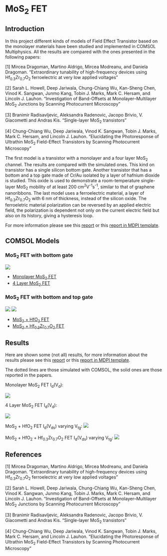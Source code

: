 # MoS<sub>2</sub> FET

## Introduction

In this project different kinds of models of Field Effect Transistor based on the monolayer materials have been studied and implemented in COMSOL Multiphysics. All the results are compared with the ones presented in the following papers:

[1] Mircea Dragoman, Martino Aldrigo, Mircea Modreanu, and Daniela Dragoman. “Extraordinary tunability of high-frequency devices using Hf<sub>0.3</sub>Zr<sub>0.7</sub>O<sub>2</sub> ferroelectric at very low applied voltages”

[2] Sarah L. Howell, Deep Jariwala, Chung-Chiang Wu, Kan-Sheng Chen, Vinod K. Sangwan, Junmo Kang, Tobin J. Marks, Mark C. Hersam, and Lincoln J. Lauhon. “Investigation of Band-Offsets at Monolayer–Multilayer MoS<sub>2</sub> Junctions by Scanning Photocurrent Microscopy”

[3] Branimir Radisavljevic, Aleksandra Radenovic, Jacopo Brivio, V. Giacometti and Andras Kis. “Single-layer MoS<sub>2</sub> transistors”

[4] Chung-Chiang Wu, Deep Jariwala, Vinod K. Sangwan, Tobin J. Marks, Mark C. Hersam, and Lincoln J. Lauhon. “Elucidating the Photoresponse of Ultrathin MoS<sub>2</sub> Field-Effect Transistors by Scanning Photocurrent Microscopy”

The first model is a transistor with a monolayer and a four layer MoS<sub>2</sub> channel. The results are compared with the simulated ones. This kind on transistor has a single silicon bottom gate. Another transistor that has a bottom and a top gate made of Cr/Au isolated by a layer of hafnium dioxide is studied. This oxide is used to demonstrate a room-temperature single-layer MoS<sub>2</sub> mobility of at least 200 cm<sup>2</sup>V<sup>-1</sup>s<sup>-1</sup>, similar to that of graphene nanoribbons. The last model uses a ferroelectric material, a layer of Hf<sub>0.3</sub>Zr<sub>0.7</sub>O<sub>2</sub> with 6 nm of thickness, instead of the silicon oxide. The ferroeletric material polarization can be reversed by an applied electric field, the polarization is dependent not only on the current electric field but also on its history, giving a hysteresis loop.

For more information please see this [report](https://github.com/MatteoOrlandini/MoS2-FET/blob/master/Report.pdf) or this [report in MDPI template](https://github.com/MatteoOrlandini/MoS2-FET/blob/master/Report%20MDPI%20template.pdf).

## COMSOL Models
### MoS<sub>2</sub> FET with bottom gate 
![](https://github.com/MatteoOrlandini/MoS2-FET/blob/master/monolayer_model.png)
* [Monolayer MoS<sub>2</sub> FET](https://github.com/MatteoOrlandini/MoS2-FET/blob/master/monolayer_mos2_only_semi.mph)
* [4 Layer MoS<sub>2</sub> FET](https://github.com/MatteoOrlandini/MoS2-FET/blob/master/4L%20MoS2%20FET_only_semi.mph)

### MoS<sub>2</sub> FET with bottom and top gate
![](https://github.com/MatteoOrlandini/MoS2-FET/blob/master/HfO2_fabrication.png)
![](https://github.com/MatteoOrlandini/MoS2-FET/blob/master/HfO2_model.png)
* [MoS<sub>2</sub> + HfO<sub>2</sub> FET](https://github.com/MatteoOrlandini/MoS2-FET/blob/master/MoS2_HfO2_transistor_only_semi.mph) 
* [MoS<sub>2</sub> + Hf<sub>0.3</sub>Zr<sub>0.7</sub>O<sub>2</sub> FET](https://github.com/MatteoOrlandini/MoS2-FET/blob/master/Zirconio.mph) 

## Results
Here are shown some (not all) results, for more information about the results please see this [report](https://github.com/MatteoOrlandini/MoS2-FET/blob/master/Report.pdf) or this [report in MDPI template](https://github.com/MatteoOrlandini/MoS2-FET/blob/master/Report%20MDPI%20template.pdf).

The dotted lines are those simulated with COMSOL, the solid ones are those reported in the papers.

Monolayer MoS<sub>2</sub> FET I<sub>d</sub>(V<sub>d</sub>):

![](https://github.com/MatteoOrlandini/MoS2-FET/blob/master/Grafici/MATLAB/MoS2_monolayer/monolayer_Id(Vd).png)

4 Layer MoS<sub>2</sub> FET I<sub>d</sub>(V<sub>d</sub>):

![](https://github.com/MatteoOrlandini/MoS2-FET/blob/master/Grafici/MATLAB/MoS2_4Layer/4layer_Id(Vd).png)

MoS<sub>2</sub> + HfO<sub>2</sub> FET I<sub>d</sub>(V<sub>ds</sub>) varying V<sub>tg</sub>:
![](https://github.com/MatteoOrlandini/MoS2-FET/blob/master/Grafici/MATLAB/MoS2_HfO2/Id(Vds)_HfO2_MoS2_varying_Vtg.png)

MoS<sub>2</sub> + HfO<sub>2</sub> + Hf<sub>0.3</sub>Zr<sub>0.7</sub>O<sub>2</sub> FET I<sub>d</sub>(V<sub>ds</sub>) varying V<sub>tg</sub>:
![](https://github.com/MatteoOrlandini/MoS2-FET/blob/master/Grafici/MATLAB/HfZrO2/HfZrO2_Id(Vds)_varying_Vtg.png)


## References
[1] Mircea Dragoman, Martino Aldrigo, Mircea Modreanu, and Daniela Dragoman. “Extraordinary tunability of high-frequency devices using Hf<sub>0.3</sub>Zr<sub>0.7</sub>O<sub>2</sub> ferroelectric at very low applied voltages”

[2] Sarah L. Howell, Deep Jariwala, Chung-Chiang Wu, Kan-Sheng Chen, Vinod K. Sangwan, Junmo Kang, Tobin J. Marks, Mark C. Hersam, and Lincoln J. Lauhon. “Investigation of Band-Offsets at Monolayer–Multilayer MoS<sub>2</sub> Junctions by Scanning Photocurrent Microscopy”

[3] Branimir Radisavljevic, Aleksandra Radenovic, Jacopo Brivio, V. Giacometti and Andras Kis. “Single-layer MoS<sub>2</sub> transistors”

[4] Chung-Chiang Wu, Deep Jariwala, Vinod K. Sangwan, Tobin J. Marks, Mark C. Hersam, and Lincoln J. Lauhon. “Elucidating the Photoresponse of Ultrathin MoS<sub>2</sub> Field-Effect Transistors by Scanning Photocurrent Microscopy”
